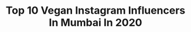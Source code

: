 ---
title: Top 10 Vegan Instagram Influencers In Mumbai In 2020
description: >-
  Find top vegan Instagram influencers in Mumbai in 2020. Most popular hashtags: #indianfood #vegan #india #stayhome.
platform: Instagram
profiles:
  - username: "ingenious_foodie"
    fullname: >-
      Keshanth
    location: "India"
    followers: 19403
    engagement: 1420
    commentsToLikes: 0.017336
    avatar: "https://scontent-lhr8-1.cdninstagram.com/v/t51.2885-19/s320x320/91216928_206945190587199_5476643499279384576_n.jpg?_nc_ht=scontent-lhr8-1.cdninstagram.com&_nc_ohc=2HiYCe1_5fMAX_LIE1S&oh=891d97a612414271134348cd4398db2a&oe=5EBAE36E"
    verified: false
    hashtags: "#biryani, #pondicherry, #savefromcorona, #kabab"
  - username: "niti_jaipur_homefood"
    fullname: >-
      CookwithNiti
    location: "India"
    followers: 26177
    engagement: 344
    commentsToLikes: 0.109529
    avatar: "https://scontent-lhr8-1.cdninstagram.com/v/t51.2885-19/s320x320/49686699_748562642195971_7459399577926369280_n.jpg?_nc_ht=scontent-lhr8-1.cdninstagram.com&_nc_ohc=mo0BWc-D7agAX9pDBaH&oh=4cedcb908fd0f5a3ad01857289f618d7&oe=5EB8D44B"
    verified: false
    hashtags: "#panipuri, #paobhaji, #mumbaidiaries, #vegan"
  - username: "peachy_vibe"
    fullname: >-
      PV BY JESIKA • TWINKLE  JAIN
    location: "India"
    followers: 104578
    engagement: 88
    commentsToLikes: 0.039812
    avatar: "https://scontent-lhr8-1.cdninstagram.com/v/t51.2885-19/s320x320/91934951_671952640282908_5993083131593228288_n.jpg?_nc_ht=scontent-lhr8-1.cdninstagram.com&_nc_ohc=Oj-8Osc4vKAAX-O_YZk&oh=eedc9a631bb70b7bb68b27826aaaadb7&oe=5EBC20DC"
    verified: false
    hashtags: "#plankchallenge, #homechallenge, #boardgames, #friendsforever"
  - username: "eat_travel_click"
    fullname: >-
      Eat Travel Click™️
    location: "India"
    followers: 18967
    engagement: 191
    commentsToLikes: 0.048660
    avatar: "https://scontent-lht6-1.cdninstagram.com/v/t51.2885-19/s320x320/24125312_740481526143569_8122304926542987264_n.jpg?_nc_ht=scontent-lht6-1.cdninstagram.com&_nc_ohc=CslVk5duH3YAX9e8bHK&oh=ba9112f7937ad4a927667282cbd13c06&oe=5EB94AB1"
    verified: false
    hashtags: "#dimsum, #illgrammers, #kindcomments, #broccoli"
  - username: "lifefromlens"
    fullname: >-
      Life From Lens
    location: "India"
    followers: 31637
    engagement: 147
    commentsToLikes: 0.019106
    avatar: "https://scontent-ams4-1.cdninstagram.com/v/t51.2885-19/s320x320/19984873_1397680273646809_2530061493433532416_a.jpg?_nc_ht=scontent-ams4-1.cdninstagram.com&_nc_ohc=wqF7x_0IBrAAX_HWHMb&oh=e817f2ad86740c98035a68687c83ed06&oe=5EA2199F"
    verified: false
    hashtags: "#gujratifood, #follow4follow, #mumbaifoodblogger, #delhite"
  - username: "kolhapur_survey"
    fullname: >-
      Kolhapur Survey
    location: "India"
    followers: 38585
    engagement: 670
    commentsToLikes: 0.006065
    avatar: "https://scontent-ams4-1.cdninstagram.com/v/t51.2885-19/s320x320/67150676_490367161551933_7288222737221287936_n.jpg?_nc_ht=scontent-ams4-1.cdninstagram.com&_nc_ohc=tmAr6GVMUlsAX8WW4xX&oh=1cc0d83b142d84f364b00abad12d0527&oe=5EA927D7"
    verified: false
    hashtags: "#nikonasia, #seekolhapurmyway, #bhaaratchitra, #vegetarianrecipes"
  - username: "faim_bong"
    fullname: >-
      Kolkata Food Blogger | Anindya
    location: "India"
    followers: 5202
    engagement: 1298
    commentsToLikes: 0.046731
    avatar: "https://scontent-amt2-1.cdninstagram.com/v/t51.2885-19/s320x320/91456415_866945593730346_3842509911753752576_n.jpg?_nc_ht=scontent-amt2-1.cdninstagram.com&_nc_ohc=8iGEzg51-sMAX-WKFQ1&oh=2a4a0586f452482d5d09bf6591f53e01&oe=5EB6D00A"
    verified: false
    hashtags: "#nrcuccbccccc, #refreshing, #dayizdaytodayzqpostz, #foodphotography"
  - username: "rohanhingorani"
    fullname: >-
      rohan 👑
    location: "India"
    followers: 266700
    engagement: 598
    commentsToLikes: 0.003003
    avatar: "https://scontent-ams4-1.cdninstagram.com/v/t51.2885-19/s320x320/64466027_460632164724169_3964022761419964416_n.jpg?_nc_ht=scontent-ams4-1.cdninstagram.com&_nc_ohc=55gbptf6lWIAX9ldtAH&oh=a5915074fd432d34d63abb60288e1e49&oe=5EB29826"
    verified: true
    hashtags: "#fresh, #swarovski, #evoque, #design"
  - username: "prettylilthingss1"
    fullname: >-
      Sarah T
    location: "India"
    followers: 63851
    engagement: 121
    commentsToLikes: 0.084788
    avatar: "https://scontent-ams4-1.cdninstagram.com/v/t51.2885-19/s320x320/70499558_378419419734566_1934149620225540096_n.jpg?_nc_ht=scontent-ams4-1.cdninstagram.com&_nc_ohc=S_9FuGI0Jg4AX-B5UpN&oh=38493407da5dbd3f55d8df19f84bdf3f&oe=5EB117D1"
    verified: false
    hashtags: "#mentalhoodonzee5, #lifequotestagram, #equalresponsibilities, #equalpartner"
  - username: "akankshajindal08"
    fullname: >-
      Akanksha Jindal
    location: "India"
    followers: 45381
    engagement: 81
    commentsToLikes: 0.059827
    avatar: "https://scontent-lhr8-1.cdninstagram.com/v/t51.2885-19/s320x320/91032190_1139911476354199_3827171608582160384_n.jpg?_nc_ht=scontent-lhr8-1.cdninstagram.com&_nc_ohc=OXI30zOob5AAX-Fhh4Q&oh=26def78a549c0ae02ef008232d4457ae&oe=5EBC247B"
    verified: true
    hashtags: "#stayhome, #throwback, #playwithcolor, #happyme"
---